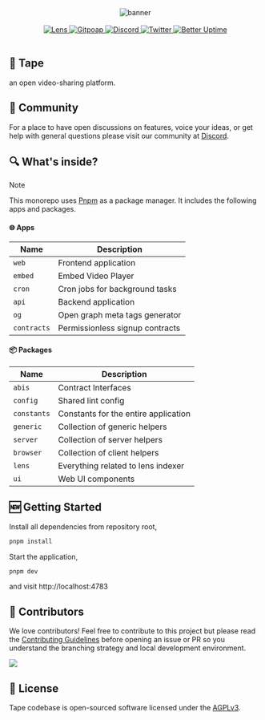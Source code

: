 <div align="center">
    <img src="https://static.tape.xyz/brand/og.png" alt="banner">
</div>
<br>
<div align="center">
    <a href="https://tape.xyz/u/sasicodes">
        <img src="https://lens-badge.vercel.app/api/badge/lens/sasicodes" alt="Lens">
    </a>
    <a href="https://www.gitpoap.io/gh/tapexyz/tape">
        <img src="https://public-api.gitpoap.io/v1/repo/tapexyz/tape/badge" alt="Gitpoap">
    </a>
    <a href="https://tape.xyz/discord">
       <img src="https://img.shields.io/discord/980882088783913010.svg?label=&logo=discord&logoColor=ffffff&color=7389D8&labelColor=6A7EC2" alt="Discord">
    </a>
    <a href="https://x.com/tapexyz">
        <img src="https://img.shields.io/twitter/follow/tapexyz?style=social" alt="Twitter">
    </a>
    <a href="https://status.tape.xyz">
        <img src="https://betteruptime.com/status-badges/v1/monitor/dfaw.svg" alt="Better Uptime">
    </a>
</div>
<br>

## 📼 Tape

an open video-sharing platform.

## 💪 Community

For a place to have open discussions on features, voice your ideas, or get help with general questions please visit our community at [Discord](https://tape.xyz/discord).

## 🔍 What's inside?

> [!NOTE]
> This monorepo uses [Pnpm](https://pnpm.io/) as a package manager. It includes the following apps and packages.

#### 🌐 Apps

| Name        | Description                     |
| ----------- | ------------------------------- |
| `web`       | Frontend application            |
| `embed`     | Embed Video Player              |
| `cron`      | Cron jobs for background tasks  |
| `api`       | Backend application             |
| `og`        | Open graph meta tags generator  |
| `contracts` | Permissionless signup contracts |

#### 📦 Packages

| Name        | Description                          |
| ----------- | ------------------------------------ |
| `abis`      | Contract Interfaces                  |
| `config`    | Shared lint config                   |
| `constants` | Constants for the entire application |
| `generic`   | Collection of generic helpers        |
| `server`    | Collection of server helpers         |
| `browser`   | Collection of client helpers         |
| `lens`      | Everything related to lens indexer   |
| `ui`        | Web UI components                    |

## 🆕 Getting Started

Install all dependencies from repository root,

```bash
pnpm install
```

Start the application,

```bash
pnpm dev
```

and visit http://localhost:4783

## 🤝 Contributors

We love contributors! Feel free to contribute to this project but please read the [Contributing Guidelines](CONTRIBUTING.md) before opening an issue or PR so you understand the branching strategy and local development environment.

<a href="https://github.com/tapexyz/tape/graphs/contributors">
  <img src="https://contrib.rocks/image?repo=tapexyz/tape" />
</a>

## 📜 License

Tape codebase is open-sourced software licensed under the [AGPLv3](LICENSE).
